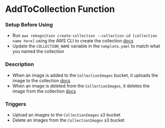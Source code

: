 # AddToCollection Function

### Setup Before Using
- Run `aws rekognition create-collection --collection-id [collection name here]` using the AWS CLI to create the collection [docs](https://docs.aws.amazon.com/rekognition/latest/dg/API_CreateCollection.html)
- Update the `COLLECTION_NAME` variable in the `template.yaml` to match what you named the collection

### Description
- When an image is added to the `CollectionImages` bucket, it uploads the image to the collection [docs](https://docs.aws.amazon.com/rekognition/latest/dg/API_IndexFaces.html)
- When an image is deleted from the `CollectionImages`, it deletes the image from the collection [docs](https://docs.aws.amazon.com/rekognition/latest/dg/API_DeleteFaces.html)

### Triggers
- Upload an images to the `CollectionImages` s3 bucket
- Delete an images from the `CollectionImages` s3 bucket
